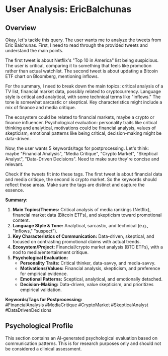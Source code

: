 # User Analysis: EricBalchunas

## Overview

<think>
Okay, let's tackle this query. The user wants me to analyze the tweets from Eric Balchunas. First, I need to read through the provided tweets and understand the main points.

The first tweet is about Netflix's "Top 10 in America" list being suspicious. The user is critical, comparing it to something that feels like promotion rather than actual watchlist. The second tweet is about updating a Bitcoin ETF chart on Bloomberg, mentioning inflows. 

For the summary, I need to break down the main topics: critical analysis of a TV list, financial market data, possibly related to cryptocurrency. Language style is critical and analytical, with some technical terms like "inflows." The tone is somewhat sarcastic or skeptical. Key characteristics might include a mix of finance and media critique.

The ecosystem could be related to financial markets, maybe a crypto or finance influencer. Psychological evaluation: personality traits like critical thinking and analytical, motivations could be financial analysis, values of skepticism, emotional patterns like being critical, decision-making might be data-driven.

Now, the user wants 5 keywords/tags for postprocessing. Let's think: maybe "Financial Analysis", "Media Critique", "Crypto Market", "Skeptical Analyst", "Data-Driven Decisions". Need to make sure they're concise and relevant.

Check if the tweets fit into these tags. The first tweet is about financial data and media critique, the second is crypto market. So the keywords should reflect those areas. Make sure the tags are distinct and capture the essence.
</think>

**Summary:**  
1. **Main Topics/Themes:** Critical analysis of media rankings (Netflix), financial market data (Bitcoin ETFs), and skepticism toward promotional content.  
2. **Language Style & Tone:** Analytical, sarcastic, and technical (e.g., "inflows," "suspect").  
3. **Key Characteristics of Communication:** Data-driven, skeptical, and focused on contrasting promotional claims with actual trends.  
4. **Ecosystem/Project:** Financial/crypto market analysis (BTC ETFs), with a nod to media/entertainment critique.  
5. **Psychological Evaluation:**  
   - **Personality Traits:** Critical thinker, data-savvy, and media-savvy.  
   - **Motivations/Values:** Financial analysis, skepticism, and preference for empirical evidence.  
   - **Emotional Patterns:** Sceptical, analytical, and emotionally detached.  
   - **Decision-Making:** Data-driven, value skepticism, and prioritizes empirical validation.  

**Keywords/Tags for Postprocessing:**  
#FinancialAnalysis #MediaCritique #CryptoMarket #SkepticalAnalyst #DataDrivenDecisions

## Psychological Profile

This section contains an AI-generated psychological evaluation based on communication patterns. This is for research purposes only and should not be considered a clinical assessment.